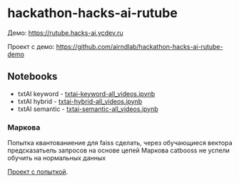 # hackathon-hacks-ai-rutube

Демо: https://rutube.hacks-ai.ycdev.ru

Проект с демо: https://github.com/airndlab/hackathon-hacks-ai-rutube-demo

## Notebooks

- txtAI keyword -  [txtai-keyword-all_videos.ipynb](txtai-keyword-all_videos.ipynb)
- txtAI hybrid -  [txtai-hybrid-all_videos.ipynb](txtai-hybrid-all_videos.ipynb)
- txtAI semantic -  [txtai-semantic-all_videos.ipynb](txtai-semantic-all_videos.ipynb)

### Маркова

Попытка квантованиение для faiss сделать, через обучающиеся вектора предсказатьель запросов на основе цепей Маркова catbooss не успели обучить на нормальных данных

[Проект с попыткой](https://github.com/airndlab/faiss-catboos-markov_chain).
